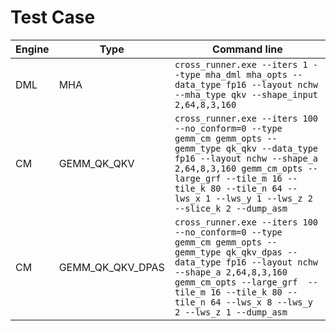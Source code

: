 # Test Case
|Engine| Type|Command line|
|----|---|---|
|DML|MHA|`cross_runner.exe --iters 1 --type mha_dml mha_opts --data_type fp16 --layout nchw --mha_type qkv --shape_input 2,64,8,3,160`|
|CM|GEMM_QK_QKV|`cross_runner.exe --iters 100 --no_conform=0 --type gemm_cm gemm_opts --gemm_type qk_qkv --data_type fp16 --layout nchw --shape_a 2,64,8,3,160 gemm_cm_opts --large_grf --tile_m 16 --tile_k 80 --tile_n 64 --lws_x 1 --lws_y 1 --lws_z 2 --slice_k 2 --dump_asm`|
|CM|GEMM_QK_QKV_DPAS|`cross_runner.exe --iters 100 --no_conform=0 --type gemm_cm gemm_opts --gemm_type qk_qkv_dpas --data_type fp16 --layout nchw --shape_a 2,64,8,3,160 gemm_cm_opts --large_grf  --tile_m 16 --tile_k 80 --tile_n 64 --lws_x 8 --lws_y 2 --lws_z 1 --dump_asm`|